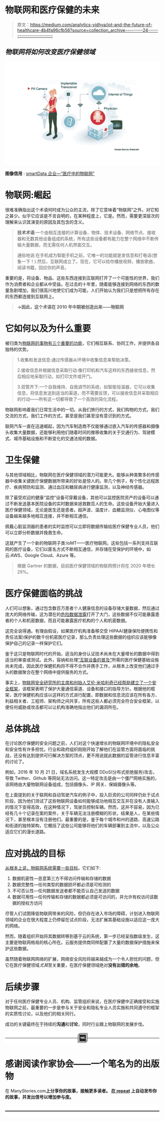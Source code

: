 # 物联网和医疗保健的未来

> 原文：<https://medium.com/analytics-vidhya/iot-and-the-future-of-healthcare-4b4fa96cfb56?source=collection_archive---------24----------------------->

## *物联网将如何改变医疗保健领域*

![](img/c409d8e689b0e536e9d92f6fdb0d3dca.png)

**图像信用** : [smartData 企业—“医疗中的物联网”](https://www.smartdatainc.com/iot-in-healthcare/)

# 物联网:崛起

很难准确指出这个术语何时成为公众的主流，除了它意味着“物联网”之外，对它知之甚少。似乎它应该是不言自明的，在某种程度上，它是。然而，需要更深层次的理解来认识其演变的原因及其包含的含义。

> **技术术语**:一个由相互连接的计算设备、物体、技术设备、网络节点、接收器和无数其他设备组成的系统，所有这些设备都有能力在整个网络中不断传输大量数据，而无需任何人机界面交互。
> 
> 通俗地说:在手机成为智能手机之前，它唯一的功能就是发信息和打电话(想象一下！).然后，互联网成立了。现在，它可以给你播放视频，播放歌曲，阅读书籍，回应你的声音。

重要的是，将设备、物品、这些东西连接到互联网打开了一个可能性的世界，我们作为消费者和企业都从中受益。在过去的十年里，随着能够连接到网络的东西的数量急剧增加，我们很高兴地使它们成为可能，人们开始认为我们只是想把所有存在的东西都连接到互联网上。

> **→因此，这个术语在 2010 年中期被创造出来——物联网**

# 它如何以及为什么重要

被归类为[物联网的事物有三个重要的功能](https://www.iotforall.com/what-is-iot-simple-explanation/)，它们相互联系、协同工作，并提供各自独特的优势。

> 1.收集和发送信息:通过传感器从环境中收集信息来帮助决策。
> 
> 2.接收信息并根据信息采取行动:像打印机和汽车这样的东西接收信息，然后相应地采取行动，如打印文件或开门。
> 
> 3.双管齐下:一个自我维持、自我调节的系统，如智能恒温器，它可以收集信息，将信息发送到适当的渠道，而不需要反馈，可以接收信息并采取相应的行动——所有这一切都导致了一个高效的简化流程。

物联网影响着我们日常生活中的一切。从我们旅行的方式，我们购物的方式，我们交流的方式，我们工作的方式，甚至是我们甚至没有意识到的方式。

联网汽车一直在迅速崛起，因为汽车制造商不仅能够通过嵌入汽车的传感器和摄像头收集大量数据，还能够利用他们随着时间的推移收集的关于交通行为、驾驶模式、城市基础设施和不断变化的交通法规的数据。

# 卫生保健

与其他领域相比，物联网在医疗保健领域的潜力可能更大。能够从种类繁多的传感器中收集关键医疗保健数据所带来的好处是惊人的。举几个例子，有个性化远程医疗、疾病预防和监测、通过血压和糖尿病进行健康监测，以及神经传感器。

除了最受欢迎的健康“监控”设备可穿戴设备，其他可以监控医院资产的设备可以通过不断发送基本医院设备的实时数据来拯救数百人的生命。这些设备开始大量进入医疗保健领域，无论是医生还是患者。超声波、温度计、血糖监测仪、心电图仪等设备越来越多地相互连接，并不断相互通信。

佩戴心脏监测器的患者的实时监控可以立即将数据传输给医疗保健专业人员，他们可以立即分析数据并挽救生命。

这就产生了一个新的物联网子类:IoMT——医疗物联网。这些包括一系列支持互联网的医疗设备，它们以匿名方式不断相互通信，并存储在受保护的环境中，如云:AWS、Google Cloud、Azure 等。

> 根据 Gartner 的数据，目前医疗保健领域的物联网预计将在 2020 年增长 29%。

# 医疗保健面临的挑战

人们可以想象，通过包含数百万患者个人健康信息的设备存储大量数据，然后通过庞大的网络传输，这为潜在的[危险数据泄露](https://www.theselfemployed.com/article/future-of-iot-in-healthcare/)打开了大门，这些数据不仅可能暴露患者的个人和机密数据，而且可能暴露医疗机构的个人和机密数据。

这完全说得通。有理由假设，如果医疗机构准备移交受 HIPAA(健康保险便携性和责任法案)保护的数千份机密医疗记录，那么负责处理这些数据的组织应该能够像保护自己的记录一样保护它们。

鉴于这只是物联网时代的开始，适当的身份认证技术尚未在大量增长的数据中得到适当的审查或测试。此外，容纳和处理[“互联设备的普及”](https://www.theselfemployed.com/article/future-of-iot-in-healthcare/)所需的医疗保健基础设施尚未完成，因此医疗保健机构将不得不合作并携手工作，从根本上改变他们通过手头的数据聚合在整个网络中提供服务的方式。

事实上，[物联网安全研究所的主席和创始人艾伦·米哈利奇已经帮助建立了一个安全框架](https://securityintelligence.com/articles/the-potential-and-perils-of-the-iot-in-healthcare/)，该框架表明了保护大量通信渠道、设备和接口的指导方针。根据他的框架，医疗保健机构应该以这样的方式进行配置，即数据和信息流应该在所有各方、利益相关者、工程师、架构师之间共享，所有这些人都必须完全符合安全框架，以便任何威胁或攻击都可以让机构准确地指出他们的漏洞所在。

# 总体挑战

在讨论医疗保健的安全问题之前，人们对这个快速增长的物联网环境中的隐私安全和安全性有许多担忧。行业和政府组织刚刚开始了解他们在监管方面将面临的挑战，还没有达到提供可行解决方案的顶点，更不用说就此数据的监管进行信息丰富的讨论了。

例如，2016 年 10 月 21 日，域名系统发生大规模 DDoS(分布式拒绝服务)攻击，导致 Twitter、Github 等网站无法访问。这一特定攻击是由一个僵尸网络实施的，该网络由大量物联网设备组成，包括摄像头、IP 网关、保姆摄像头等。

在上面提到的关于联网和自动驾驶汽车的例子中，投入巨资的公司同样仍处于试点阶段，因为他们测试了这些物联网设备如何能够成功地相互交互并在没有人类输入的情况下变得高效，在这种情况下，驾驶员控制车辆。然而，这并不容易，因为已经有几十个记录在案的案件，关于车辆无法注册模糊的形状，结果是人，在某些情况下，甚至根本没有注册他们。最重要的是，鉴于每个城市和州的道路、高速公路和街道的独特架构，它概括了这些公司能够将他们的车辆部署到主流中，以及公众适应它们的漫长道路。

# 应对挑战的目标

[从根本上说，物联网系统需要一些目标](https://en.wikipedia.org/wiki/Internet_of_things#Privacy_and_security_concerns)。它们如下:

1.  数据机密性—恶意第三方不得访问传输和存储的数据
2.  数据完整性—任何类型的数据损坏都必须是可检测的
3.  不可否认性—任何数据发送者都不能否认自己发送的数据
4.  数据可用性—任何传输和存储的数据都必须是可访问的，并允许有权访问该数据的授权方访问

尽管人们试图降低物联网带来的风险，但仍存在进入市场的障碍，计划进入物联网领域的企业在很大程度上仍停留在试点阶段，无法扩展其基础设施以适应这一庞大的网络。

然而，随着组织开始将其数据转移到基于云的系统，第一步已经呈指数级发生，这主要是物联网格局的核心所在。云服务提供商同样配置了大量的数据保护措施来保护这些数据。

虽然随着物联网网络的扩展，网络安全风险将越来越成为一个令人担忧的问题，但它在医疗保健领域*尤其*至关重要，在医疗保健领域绝对**没有出错的余地**。

# 后续步骤

对于任何医疗保健专业人员、机构、监管组织来说，在医疗保健中正确接受和实施物联网之前，最重要的一步是参与关于安全和隐私专业人员实施和共同遵守的框架的实质性讨论，以及他们的相关同行。

成功的关键最终在于持续的**沟通**和**讨论**，同时行业跟上物联网的发展步伐。

![](img/a18cf6696e955aecf85ff12bf59d4e3f.png)

# 感谢阅读作家协会——一个笔名为的出版物

在 ManyStories.com[](http://manystories.com/?penaid=5c9d9cd86b86e65745140bfa)**上分享你的故事，接触更多读者。 [**在 repeat**](http://pensignal.com/?penaid=5c9d9cd86b86e65745140bfa) 上自动发布你的故事，并发出信号以增加参与度。**

**![](img/9ab688032f7b0e0b0992286729c5f1b9.png)**